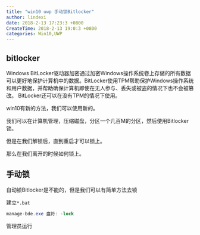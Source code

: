 ```yaml
---
title: "win10 uwp 手动锁Bitlocker"
author: lindexi
date: 2018-2-13 17:23:3 +0800
CreateTime: 2018-2-13 19:0:3 +0800
categories: Win10,UWP
---
```


## bitlocker
Windows BitLocker驱动器加密通过加密Windows操作系统卷上存储的所有数据可以更好地保护计算机中的数据。BitLocker使用TPM帮助保护Windows操作系统和用户数据，并帮助确保计算机即使在无人参与、丢失或被盗的情况下也不会被篡改。 BitLocker还可以在没有TPM的情况下使用。

<!--more-->



<div id="toc"></div>

win10有新的方法，我们可以使用新的。

我们可以在计算机管理，压缩磁盘，分区一个几百M的分区，然后使用Bitlocker锁。

但是在我们解锁后，直到重启才可以锁上。

那么在我们离开的时候如何锁上。

## 手动锁

自动锁Bitlocker是不能的，但是我们可以有简单方法去锁

建立`*.bat`

```csharp
manage-bde.exe 盘符: -lock
```
管理员运行




